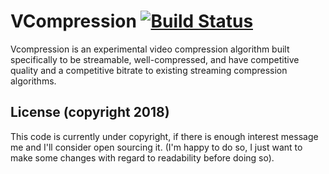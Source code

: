 # VCompression [![Build Status](https://travis-ci.org/yiblet/vcompression.svg?branch=master)](https://travis-ci.org/yiblet/vcompression)
Vcompression is an experimental video compression algorithm built specifically to be streamable, well-compressed, and have competitive quality and a competitive bitrate to existing streaming compression algorithms.

## License (copyright 2018)
This code is currently under copyright, if there is enough interest message me and I'll consider open sourcing it. (I'm happy to do so, I just want to make some changes with regard to readability before doing so).
